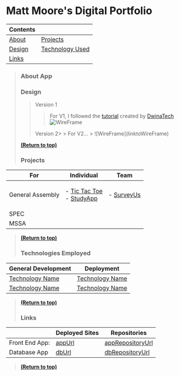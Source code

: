 # Matt Moore's Digital Portfolio

| Contents                                                              |                                                                                             |
| --------------------------------------------------------------------- | ------------------------------------------------------------------------------------------- |
| [About](https://github.com/mmmoore1313/mattmoore.github.io#about-app) | [Projects](https://github.com/mmmoore1313/mattmoore.github.io#projects)                     |
| [Design](https://github.com/mmmoore1313/mattmoore.github.io#design)   | [Technology Used](https://github.com/mmmoore1313/mattmoore.github.io#technologies-employed) |
| [Links](https://github.com/mmmoore1313/mattmoore.github.io#links)     |                                                                                             |

> ### About App
>
> ### Design
>
> > Version 1
> >
> > > For V1, I followed the [tutorial](https://youtu.be/G9RAjvus4AY) created by [DwinaTech](https://github.com/DwinaTech) ![WireFrame](linktoWireFrame)
> >
> > Version 2> > For V2... > !\[WireFrame]\(linktoWireFrame)
>
> [**(Return to top)**](https://github.com/mmmoore1313/mattmoore.github.io#matt-moores-digital-portfolio)
>
> ### Projects

| For              | Individual                                                                                 | Team                          |
| ---------------- | ------------------------------------------------------------------------------------------ | ----------------------------- |
| General Assembly | <p>- <a href="README (1).md">Tic Tac Toe</a><br>- <a href="README (1).md">StudyApp</a></p> | - [SurveyUs](<README (1).md>) |
| SPEC             |                                                                                            |                               |
| MSSA             |                                                                                            |                               |

> [**(Return to top)**](https://github.com/mmmoore1313/mattmoore.github.io#matt-moores-digital-portfolio)
>
> ### Technologies Employed

| **General Development**  | **Deployment**           |
| ------------------------ | ------------------------ |
| [Technology Name](docs/) | [Technology Name](docs/) |
| [Technology Name](docs/) | [Technology Name](docs/) |

> [**(Return to top)**](https://github.com/mmmoore1313/mattmoore.github.io#matt-moores-digital-portfolio)
>
> ### Links

|                | **Deployed Sites** | **Repositories**                      |
| -------------- | ------------------ | ------------------------------------- |
| Front End App: | [appUrl](appUrl/)  | [appRepositoryUrl](appRepositoryUrl/) |
| Database App   | [dbUrl](dbUrl/)    | [dbRepositoryUrl](dbRepositoryUrl/)   |

> [**(Return to top)**](https://github.com/mmmoore1313/mattmoore.github.io#matt-moores-digital-portfolio)
